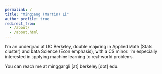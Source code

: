 ```yaml
---
permalink: /
title: "Minggang (Martin) Li"
author_profile: true
redirect_from: 
  - /about/
  - /about.html
---
```


I’m an undergrad at UC Berkeley, double majoring in Applied Math (Stats cluster) and Data Science (Econ emphasis), with a CS minor. I’m especially interested in applying machine learning to real-world problems.

You can reach me at minggangli [at] berkeley [dot] edu.
